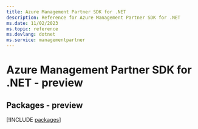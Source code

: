 ```yaml
---
title: Azure Management Partner SDK for .NET
description: Reference for Azure Management Partner SDK for .NET
ms.date: 11/02/2023
ms.topic: reference
ms.devlang: dotnet
ms.service: managementpartner
---
```

# Azure Management Partner SDK for .NET - preview
## Packages - preview
[!INCLUDE [packages](management-partner-index.md)]